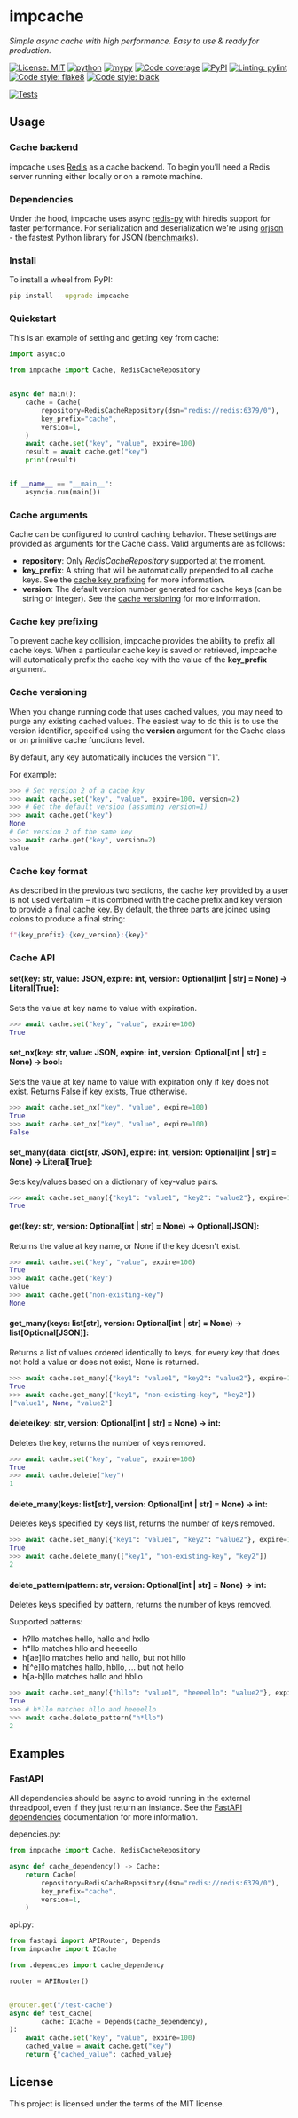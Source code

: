 # impcache
*Simple async cache with high performance. Easy to use & ready for production.*

[![License: MIT](https://img.shields.io/badge/License-MIT-brightgreen.svg)](https://github.com/impsite/impcache/blob/main/LICENSE)
[![python](https://img.shields.io/badge/Python-3.11-brightgreen.svg?style=flat&logo=python&logoColor=white)](https://www.python.org)
[![mypy](https://img.shields.io/badge/mypy-checked-brightgreen.svg?style=flat)](http://mypy-lang.org/)
[![Code coverage](https://img.shields.io/badge/code%20coverage-100%25-brightgreen)](https://github.com/PyCQA/pylint)
[![PyPI](https://img.shields.io/pypi/v/impcache?color=brightgreen&label=pypi%20package)](https://pypi.python.org/pypi/impcache/)
[![Linting: pylint](https://img.shields.io/badge/linting-pylint-brightgreen)](https://github.com/PyCQA/pylint)
[![Code style: flake8](https://img.shields.io/badge/code%20style-flake8-brightgreen.svg)](https://github.com/psf/black)
[![Code style: black](https://img.shields.io/badge/code%20style-black-000000.svg)](https://github.com/psf/black)

[![Tests](https://github.com/impsite/impcache/actions/workflows/tests.yaml/badge.svg?branch=main&event=push)](https://github.com/impsite/impcache/actions/workflows/tests.yaml)

## Usage

### Cache backend
impcache uses [Redis](https://redis.io) as a cache backend. To begin you’ll need a Redis server 
running either locally or on a remote machine.

### Dependencies
Under the hood, impcache uses async [redis-py](https://pypi.org/project/redis/) with hiredis support 
for faster performance. For serialization and deserialization we're using 
[orjson](https://pypi.org/project/orjson/) - the fastest Python library for JSON 
([benchmarks](https://github.com/ijl/orjson#performance)).

### Install

To install a wheel from PyPI:
```sh
pip install --upgrade impcache
```

### Quickstart

This is an example of setting and getting key from cache:

```python
import asyncio

from impcache import Cache, RedisCacheRepository


async def main():
    cache = Cache(
        repository=RedisCacheRepository(dsn="redis://redis:6379/0"),
        key_prefix="cache",
        version=1,
    )
    await cache.set("key", "value", expire=100)
    result = await cache.get("key")
    print(result)


if __name__ == "__main__":
    asyncio.run(main())
```

### Cache arguments
Cache can be configured to control caching behavior. These settings are provided as arguments for the Cache class. 
Valid arguments are as follows:
- **repository**: Only _RedisCacheRepository_ supported at the moment.
- **key_prefix**: A string that will be automatically prepended to all cache keys. 
See the [cache key prefixing](#cache-key-prefixing) for more information.
- **version**: The default version number generated for cache keys (can be string or integer). 
See the [cache versioning](#cache-versioning) for more information.

### Cache key prefixing
To prevent cache key collision, impcache provides the ability to prefix all cache keys. When a particular cache key 
is saved or retrieved, impcache will automatically prefix the cache key with the value of the **key_prefix** argument.

### Cache versioning
When you change running code that uses cached values, you may need to purge any existing cached values. 
The easiest way to do this is to use the version identifier, specified using the **version** argument for the Cache 
class or on primitive cache functions level.

By default, any key automatically includes the version "1".

For example:

```python
>>> # Set version 2 of a cache key
>>> await cache.set("key", "value", expire=100, version=2)
>>> # Get the default version (assuming version=1)
>>> await cache.get("key")
None
# Get version 2 of the same key
>>> await cache.get("key", version=2)
value
```

### Cache key format
As described in the previous two sections, the cache key provided by a user is not used verbatim – it is combined 
with the cache prefix and key version to provide a final cache key. By default, the three parts are joined 
using colons to produce a final string:
```python
f"{key_prefix}:{key_version}:{key}"
```

### Cache API
#### set(key: str, value: JSON, expire: int, version: Optional[int | str] = None) -> Literal[True]:

Sets the value at key name to value with expiration.
```python
>>> await cache.set("key", "value", expire=100)
True
```

#### set_nx(key: str, value: JSON, expire: int, version: Optional[int | str] = None) -> bool:

Sets the value at key name to value with expiration only if key does not exist. 
Returns False if key exists, True otherwise.

```python
>>> await cache.set_nx("key", "value", expire=100)
True
>>> await cache.set_nx("key", "value", expire=100)
False
```

#### set_many(data: dict[str, JSON], expire: int, version: Optional[int | str] = None) -> Literal[True]:

Sets key/values based on a dictionary of key-value pairs.

```python
>>> await cache.set_many({"key1": "value1", "key2": "value2"}, expire=100)
True
```

#### get(key: str, version: Optional[int | str] = None) -> Optional[JSON]:

Returns the value at key name, or None if the key doesn't exist.

```python
>>> await cache.set("key", "value", expire=100)
True
>>> await cache.get("key")
value
>>> await cache.get("non-existing-key")
None
```

#### get_many(keys: list[str], version: Optional[int | str] = None) -> list[Optional[JSON]]:

Returns a list of values ordered identically to keys, for every key that does not hold a value or does not exist, 
None is returned.

```python
>>> await cache.set_many({"key1": "value1", "key2": "value2"}, expire=100)
True
>>> await cache.get_many(["key1", "non-existing-key", "key2"])
["value1", None, "value2"]
```

#### delete(key: str, version: Optional[int | str] = None) -> int:

Deletes the key, returns the number of keys removed.

```python
>>> await cache.set("key", "value", expire=100)
True
>>> await cache.delete("key")
1
```

#### delete_many(keys: list[str], version: Optional[int | str] = None) -> int:

Deletes keys specified by keys list, returns the number of keys removed.

```python
>>> await cache.set_many({"key1": "value1", "key2": "value2"}, expire=100)
True
>>> await cache.delete_many(["key1", "non-existing-key", "key2"])
2
```

#### delete_pattern(pattern: str, version: Optional[int | str] = None) -> int:

Deletes keys specified by pattern, returns the number of keys removed.

Supported patterns:
- h?llo matches hello, hallo and hxllo
- h*llo matches hllo and heeeello
- h[ae]llo matches hello and hallo, but not hillo
- h[^e]llo matches hallo, hbllo, ... but not hello
- h[a-b]llo matches hallo and hbllo

```python
>>> await cache.set_many({"hllo": "value1", "heeeello": "value2"}, expire=100)
True
>>> # h*llo matches hllo and heeeello
>>> await cache.delete_pattern("h*llo")
2
```

## Examples

### FastAPI

All dependencies should be async to avoid running in the external threadpool, even if they just return an instance. 
See the [FastAPI dependencies](https://fastapi.tiangolo.com/async/#dependencies) documentation for more information.

depencies.py:
```python
from impcache import Cache, RedisCacheRepository

async def cache_dependency() -> Cache:
    return Cache(
        repository=RedisCacheRepository(dsn="redis://redis:6379/0"),
        key_prefix="cache",
        version=1,
    )
```

api.py:
```python
from fastapi import APIRouter, Depends
from impcache import ICache

from .depencies import cache_dependency

router = APIRouter()


@router.get("/test-cache")
async def test_cache(
        cache: ICache = Depends(cache_dependency),
):
    await cache.set("key", "value", expire=100)
    cached_value = await cache.get("key")
    return {"cached_value": cached_value}
```

## License
This project is licensed under the terms of the MIT license.

